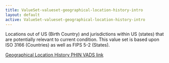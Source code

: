 ```yaml
---
title: ValueSet-valueset-geographical-location-history-intro
layout: default
active: ValueSet-valueset-geographical-location-history-intro
---
```


Locations out of US (Birth Country) and jurisdictions within US (states) that are potentially relevant to current condition. This value set is based upon ISO 3166 (Countries) as well as FIPS 5-2 (States). 

[Geographical Location History PHIN VADS link](http://phinvads.cdc.gov/vads/ViewValueSet.action?oid=2.16.840.1.114222.4.11.3201)
